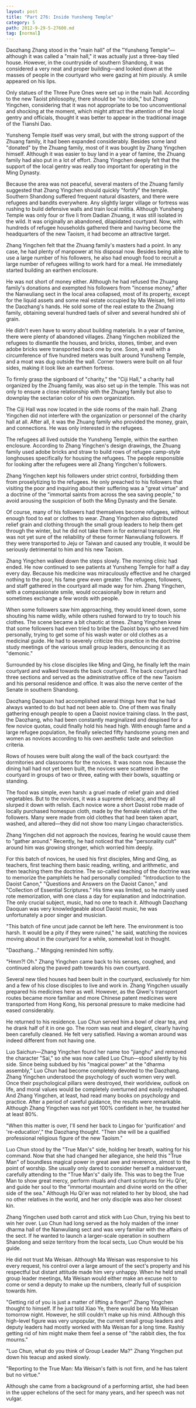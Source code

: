 ```yaml
---
layout: post
title: "Part 276: Inside Yunsheng Temple"
category: 5
path: 2012-9-29-5-27600.md
tag: [normal]
---
```


Daozhang Zhang stood in the "main hall" of the "Yunsheng Temple"—although it was called a "main hall," it was actually just a three-bay tiled house. However, in the countryside of southern Shandong, it was considered a very neat and proper building—and looked down at the masses of people in the courtyard who were gazing at him piously. A smile appeared on his lips.

Only statues of the Three Pure Ones were set up in the main hall. According to the new Taoist philosophy, there should be "no idols," but Zhang Yingchen, considering that it was not appropriate to be too unconventional and shocking at the moment, which might attract the attention of the local gentry and officials, thought it was better to appear in the traditional image of the Tianshi Dao.

Yunsheng Temple itself was very small, but with the strong support of the Zhuang family, it had been expanded considerably. Besides some land "donated" by the Zhuang family, most of it was bought by Zhang Yingchen himself. Although it was easier to buy land in a year of famine, the Zhuang family had also put in a lot of effort. Zhang Yingchen deeply felt that the support of the local gentry was really too important for operating in the Ming Dynasty.

Because the area was not peaceful, several masters of the Zhuang family suggested that Zhang Yingchen should quickly "fortify" the temple. Southern Shandong suffered frequent natural disasters, and there were refugees and bandits everywhere. Any slightly larger village or fortress was rushing to build defensive walls and train local militia. Although Yunsheng Temple was only four or five li from Dadian Zhuang, it was still isolated in the wild. It was originally an abandoned, dilapidated courtyard. Now, with hundreds of refugee households gathered there and having become the headquarters of the new Taoism, it had become an attractive target.

Zhang Yingchen felt that the Zhuang family's masters had a point. In any case, he had plenty of manpower at his disposal now. Besides being able to use a large number of his followers, he also had enough food to recruit a large number of refugees willing to work hard for a meal. He immediately started building an earthen enclosure.

He was not short of money either. Although he had refused the Zhuang family's donations and exempted his followers from "incense money," after the Nanwuliang sect in the local area collapsed, most of its property, except for the liquid assets and some real estate occupied by Ma Weisan, fell into the Daozhang's hands. He sold some of the real estate to the Zhuang family, obtaining several hundred taels of silver and several hundred shi of grain.

He didn't even have to worry about building materials. In a year of famine, there were plenty of abandoned villages. Zhang Yingchen mobilized the refugees to dismantle the houses, and bricks, stones, timber, and even adobe bricks were transported back one by one. Soon, a wall with a circumference of five hundred meters was built around Yunsheng Temple, and a moat was dug outside the wall. Corner towers were built on all four sides, making it look like an earthen fortress.

To firmly grasp the signboard of "charity," the "Ciji Hall," a charity hall organized by the Zhuang family, was also set up in the temple. This was not only to ensure a close relationship with the Zhuang family but also to downplay the sectarian color of his own organization.

The Ciji Hall was now located in the side rooms of the main hall. Zhang Yingchen did not interfere with the organization or personnel of the charity hall at all. After all, it was the Zhuang family who provided the money, grain, and connections. He was only interested in the refugees.

The refugees all lived outside the Yunsheng Temple, within the earthen enclosure. According to Zhang Yingchen's design drawings, the Zhuang family used adobe bricks and straw to build rows of refugee camp-style longhouses specifically for housing the refugees. The people responsible for looking after the refugees were all Zhang Yingchen's followers.

Zhang Yingchen kept his followers under strict control, forbidding them from proselytizing to the refugees. He only preached to his followers that visiting the poor and inquiring about their suffering was a "great virtue" and a doctrine of the "immortal saints from across the sea saving people," to avoid arousing the suspicion of both the Ming Dynasty and the Senate.

Of course, many of his followers had themselves become refugees, without enough food to eat or clothes to wear. Zhang Yingchen also distributed relief grain and clothing through the small group leaders to help them get through the winter, but he did not take them in for external transport. He was not yet sure of the reliability of these former Nanwuliang followers. If they were transported to Jeju or Taiwan and caused any trouble, it would be seriously detrimental to him and his new Taoism.

Zhang Yingchen walked down the steps slowly. The morning clinic had ended. He now continued to see patients at Yunsheng Temple for half a day every day. Because his medicine was miraculously effective and he charged nothing to the poor, his fame grew even greater. The refugees, followers, and staff gathered in the courtyard all made way for him. Zhang Yingchen, with a compassionate smile, would occasionally bow in return and sometimes exchange a few words with people.

When some followers saw him approaching, they would kneel down, some shouting his name wildly, while others rushed forward to try to touch his clothes. The scene became a bit chaotic at times. Zhang Yingchen knew that some followers had even tried to bribe the Daoist boys who served him personally, trying to get some of his wash water or old clothes as a medicinal guide. He had to severely criticize this practice in the doctrine study meetings of the various small group leaders, denouncing it as "demonic."

Surrounded by his close disciples like Ming and Qing, he finally left the main courtyard and walked towards the back courtyard. The back courtyard had three sections and served as the administrative office of the new Taoism and his personal residence and office. It was also the nerve center of the Senate in southern Shandong.

Daozhang Daoquan had accomplished several things here that he had always wanted to do but had not been able to. One of them was finally gathering enough people to open a Daoist novice training class. In the past, the Daozhang, who had been constantly marginalized and despised for a few novice quotas, could finally hold his head high. With enough fame and a large refugee population, he finally selected fifty handsome young men and women as novices according to his own aesthetic taste and selection criteria.

Rows of houses were built along the wall of the back courtyard: the dormitories and classrooms for the novices. It was noon now. Because the dining hall had not yet been built, the novices were scattered in the courtyard in groups of two or three, eating with their bowls, squatting or standing.

The food was simple, even harsh: a gruel made of relief grain and dried vegetables. But to the novices, it was a supreme delicacy, and they all slurped it down with relish. Each novice wore a short Daoist robe made of locally purchased homespun cloth, made by the female relatives of the followers. Many were made from old clothes that had been taken apart, washed, and altered—they did not show too many Lingao characteristics.

Zhang Yingchen did not approach the novices, fearing he would cause them to "gather around." Recently, he had noticed that the "personality cult" around him was growing stronger, which worried him deeply.

For this batch of novices, he used his first disciples, Ming and Qing, as teachers, first teaching them basic reading, writing, and arithmetic, and then teaching them the doctrine. The so-called teaching of the doctrine was to memorize the pamphlets he had personally compiled: "Introduction to the Daoist Canon," "Questions and Answers on the Daoist Canon," and "Collection of Essential Scriptures." His time was limited, so he mainly used rote memorization, with one class a day for explanation and indoctrination. The only crucial subject, music, had no one to teach it. Although Daozhang Daoquan was very knowledgeable about Daoist music, he was unfortunately a poor singer and musician.

"This batch of fine uncut jade cannot be left here. The environment is too harsh. It would be a pity if they were ruined," he said, watching the novices moving about in the courtyard for a while, somewhat lost in thought.

"Daozhang..." Mingqing reminded him softly.

"Hmm?! Oh." Zhang Yingchen came back to his senses, coughed, and continued along the paved path towards his own courtyard.

Several new tiled houses had been built in the courtyard, exclusively for him and a few of his close disciples to live and work in. Zhang Yingchen usually prepared his medicines here as well. However, as the Qiwei's transport routes became more familiar and more Chinese patent medicines were transported from Hong Kong, his personal pressure to make medicine had eased considerably.

He returned to his residence. Luo Chun served him a bowl of clear tea, and he drank half of it in one go. The room was neat and elegant, clearly having been carefully cleaned. He felt very satisfied. Having a woman around was indeed different from not having one.

Luo Saichun—Zhang Yingchen found her name too "jianghu" and removed the character "Sai," so she was now called Luo Chun—stood silently by his side. Since being subdued by his "magical power" at the "dharma assembly," Luo Chun had become completely devoted to the Daozhang. Zhang Yingchen understood the psychology of such women very well. Once their psychological pillars were destroyed, their worldview, outlook on life, and moral values would be completely overturned and easily reshaped. And Zhang Yingchen, at least, had read many books on psychology and practice. After a period of careful guidance, the results were remarkable. Although Zhang Yingchen was not yet 100% confident in her, he trusted her at least 80%.

"When this matter is over, I'll send her back to Lingao for 'purification' and 're-education'," the Daozhang thought. "Then she will be a qualified professional religious figure of the new Taoism."

Luo Chun stood by the "True Man's" side, holding her breath, waiting for his command. Now that she had changed her allegiance, she held this "True Man" of boundless magical power in great awe and reverence, almost to the point of worship. She usually only dared to consider herself a maidservant, carefully attending to the "True Man's" daily life. This was to beg the True Man to show great mercy, perform rituals and chant scriptures for Hu Qi'er, and guide her soul to the "immortal mountain and divine world on the other side of the sea." Although Hu Qi'er was not related to her by blood, she had no other relatives in the world, and her only disciple was also her closest kin.

Zhang Yingchen used both carrot and stick with Luo Chun, trying his best to win her over. Luo Chun had long served as the holy maiden of the inner dharma hall of the Nanwuliang sect and was very familiar with the affairs of the sect. If he wanted to launch a larger-scale operation in southern Shandong and seize territory from the local sects, Luo Chun would be his guide.

He did not trust Ma Weisan. Although Ma Weisan was responsive to his every request, his control over a large amount of the sect's property and his respectful but distant attitude made him very unhappy. When he held small group leader meetings, Ma Weisan would either make an excuse not to come or send a deputy to make up the numbers, clearly full of suspicion towards him.

"Getting rid of you is just a matter of lifting a finger!" Zhang Yingchen thought to himself. If he just told Xiao Ye, there would be no Ma Weisan tomorrow night. However, he still couldn't make up his mind. Although this high-level figure was very unpopular, the current small group leaders and deputy leaders had mostly worked with Ma Weisan for a long time. Rashly getting rid of him might make them feel a sense of "the rabbit dies, the fox mourns."

"Luo Chun, what do you think of Group Leader Ma?" Zhang Yingchen put down his teacup and asked slowly.

"Reporting to the True Man: Ma Weisan's faith is not firm, and he has talent but no virtue."

Although she came from a background of a performing artist, she had been in the upper echelons of the sect for many years, and her speech was not vulgar.